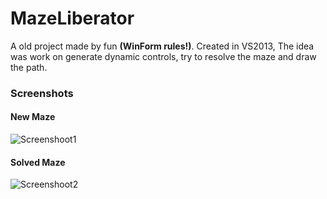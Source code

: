 
# MazeLiberator

A old project made by fun **(WinForm rules!)**. Created in VS2013, The idea was work on generate dynamic controls, try to resolve the maze and draw the path.

### Screenshots

#### New Maze
![Screenshoot1](https://github.com/Krauser123/MazeLiberator/blob/master/MazeLiberator/Screenshoots/Cap01.jpg)

#### Solved Maze
![Screenshoot2](https://github.com/Krauser123/MazeLiberator/blob/master/MazeLiberator/Screenshoots/Cap02.jpg)
